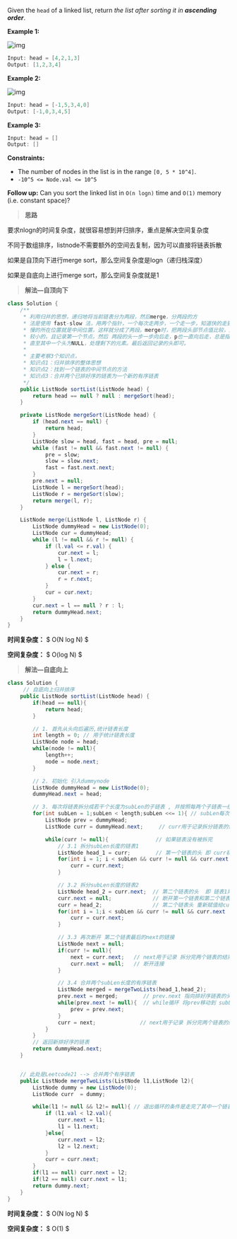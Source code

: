 Given the `head` of a linked list, return *the list after sorting it in **ascending order***.

 

**Example 1:**

![img](https://assets.leetcode.com/uploads/2020/09/14/sort_list_1.jpg)

```java
Input: head = [4,2,1,3]
Output: [1,2,3,4]
```

**Example 2:**

![img](https://assets.leetcode.com/uploads/2020/09/14/sort_list_2.jpg)

```java
Input: head = [-1,5,3,4,0]
Output: [-1,0,3,4,5]
```

**Example 3:**

```java
Input: head = []
Output: []
```

 

**Constraints:**

- The number of nodes in the list is in the range `[0, 5 * 10^4]`.
- `-10^5 <= Node.val <= 10^5`

 

**Follow up:** Can you sort the linked list in `O(n logn)` time and `O(1)` memory (i.e. constant space)?



> **思路**

要求nlogn的时间复杂度，就很容易想到并归排序，重点是解决空间复杂度

不同于数组排序，listnode不需要额外的空间去复制，因为可以直接将链表拆散

如果是自顶向下进行merge sort，那么空间复杂度是logn（递归栈深度）

如果是自底向上进行merge sort，那么空间复杂度就是1



> **解法—自顶向下**

```java
class Solution {
    /**
     * 利用归并的思想，递归地将当前链表分为两段，然后merge，分两段的方
     * 法是使用 fast-slow 法，用两个指针，一个每次走两步，一个走一步，知道快的走到了末尾，然后
     * 慢的所在位置就是中间位置，这样就分成了两段。merge时，把两段头部节点值比较，用一个 p 指向
     * 较小的，且记录第一个节点，然后 两段的头一步一步向后走，p也一直向后走，总是指向较小节点，
     * 直至其中一个头为NULL，处理剩下的元素。最后返回记录的头即可。
     * 
     * 主要考察3个知识点，
     * 知识点1：归并排序的整体思想
     * 知识点2：找到一个链表的中间节点的方法
     * 知识点3：合并两个已排好序的链表为一个新的有序链表
     */
    public ListNode sortList(ListNode head) {
        return head == null ? null : mergeSort(head);
    }

    private ListNode mergeSort(ListNode head) {
        if (head.next == null) {
            return head;
        }
        ListNode slow = head, fast = head, pre = null;
        while (fast != null && fast.next != null) {
            pre = slow;
            slow = slow.next;
            fast = fast.next.next;
        }
        pre.next = null;
        ListNode l = mergeSort(head);
        ListNode r = mergeSort(slow);
        return merge(l, r);
    }

    ListNode merge(ListNode l, ListNode r) {
        ListNode dummyHead = new ListNode(0);
        ListNode cur = dummyHead;
        while (l != null && r != null) {
            if (l.val <= r.val) {
                cur.next = l;
                l = l.next;
            } else {
                cur.next = r;
                r = r.next;
            }
            cur = cur.next;
        }
        cur.next = l == null ? r : l;
        return dummyHead.next;
    }
}
```

**时间复杂度：** $ O(N log N) $

**空间复杂度：** $ O(log N) $



> **解法—自底向上**

```java
class Solution {
     // 自底向上归并排序
    public ListNode sortList(ListNode head) {
        if(head == null){
            return head;
        }

        // 1. 首先从头向后遍历,统计链表长度
        int length = 0; // 用于统计链表长度
        ListNode node = head;
        while(node != null){
            length++;
            node = node.next;
        }

        // 2. 初始化 引入dummynode
        ListNode dummyHead = new ListNode(0);
        dummyHead.next = head;

        // 3. 每次将链表拆分成若干个长度为subLen的子链表 , 并按照每两个子链表一组进行合并
        for(int subLen = 1;subLen < length;subLen <<= 1){ // subLen每次左移一位（即sublen = sublen*2） PS:位运算对CPU来说效率更高
            ListNode prev = dummyHead;
            ListNode curr = dummyHead.next;     // curr用于记录拆分链表的位置

            while(curr != null){               // 如果链表没有被拆完
                // 3.1 拆分subLen长度的链表1
                ListNode head_1 = curr;        // 第一个链表的头 即 curr初始的位置
                for(int i = 1; i < subLen && curr != null && curr.next != null; i++){     // 拆分出长度为subLen的链表1
                    curr = curr.next;
                }

                // 3.2 拆分subLen长度的链表2
                ListNode head_2 = curr.next;  // 第二个链表的头  即 链表1尾部的下一个位置
                curr.next = null;             // 断开第一个链表和第二个链表的链接
                curr = head_2;                // 第二个链表头 重新赋值给curr
                for(int i = 1;i < subLen && curr != null && curr.next != null;i++){      // 再拆分出长度为subLen的链表2
                    curr = curr.next;
                }

                // 3.3 再次断开 第二个链表最后的next的链接
                ListNode next = null;        
                if(curr != null){
                    next = curr.next;   // next用于记录 拆分完两个链表的结束位置
                    curr.next = null;   // 断开连接
                }

                // 3.4 合并两个subLen长度的有序链表
                ListNode merged = mergeTwoLists(head_1,head_2);
                prev.next = merged;        // prev.next 指向排好序链表的头
                while(prev.next != null){  // while循环 将prev移动到 subLen*2 的位置后去
                    prev = prev.next;
                }
                curr = next;              // next用于记录 拆分完两个链表的结束位置
            }
        }
        // 返回新排好序的链表
        return dummyHead.next;
    }


    // 此处是Leetcode21 --> 合并两个有序链表
    public ListNode mergeTwoLists(ListNode l1,ListNode l2){
        ListNode dummy = new ListNode(0);
        ListNode curr  = dummy;

        while(l1 != null && l2!= null){ // 退出循环的条件是走完了其中一个链表
            if (l1.val < l2.val){
                curr.next = l1;
                l1 = l1.next;      
            }else{
                curr.next = l2;
                l2 = l2.next;      
            }
            curr = curr.next;      
        }
        if(l1 == null) curr.next = l2;
        if(l2 == null) curr.next = l1;
        return dummy.next; 
    }
}
```

**时间复杂度：** $ O(N log N) $

**空间复杂度：** $ O(1) $